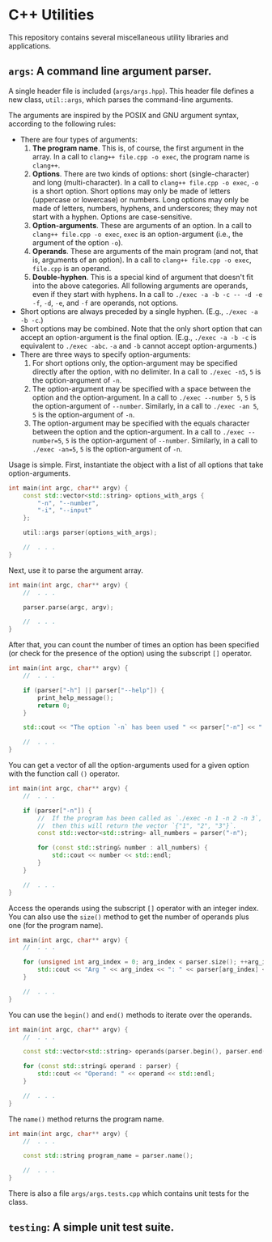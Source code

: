 # C++ Utilities

This repository contains several miscellaneous utility libraries and applications.

## `args`: A command line argument parser.

A single header file is included (`args/args.hpp`).
This header file defines a new class, `util::args`, which parses the command-line arguments.

The arguments are inspired by the POSIX and GNU argument syntax, according to the following rules:

* There are four types of arguments:
    1. **The program name**. This is, of course, the first argument in the array.
       In a call to `clang++ file.cpp -o exec`, the program name is `clang++`.
    2. **Options**. There are two kinds of options: short (single-character) and long (multi-character).
       In a call to `clang++ file.cpp -o exec`, `-o` is a short option.
       Short options may only be made of letters (uppercase or lowercase) or numbers.
       Long options may only be made of letters, numbers, hyphens, and underscores; they may not start with a hyphen.
       Options are case-sensitive.
    3. **Option-arguments**. These are arguments of an option.
       In a call to `clang++ file.cpp -o exec`, `exec` is an option-argument (i.e., the argument of the option `-o`).
    4. **Operands**. These are arguments of the main program (and not, that is, arguments of an option).
       In a call to `clang++ file.cpp -o exec`, `file.cpp` is an operand.
    5. **Double-hyphen**. This is a special kind of argument that doesn't fit into the above categories.
       All following arguments are operands, even if they start with hyphens.
       In a call to `./exec -a -b -c -- -d -e -f`, `-d`, `-e`, and `-f` are operands, not options.
* Short options are always preceded by a single hyphen. (E.g., `./exec -a -b -c`.)
* Short options may be combined.
  Note that the only short option that can accept an option-argument is the final option.
  (E.g., `./exec -a -b -c` is equivalent to `./exec -abc`. `-a` and `-b` cannot accept option-arguments.)
* There are three ways to specify option-arguments:
    1. For short options only, the option-argument may be specified directly after the option, with no delimiter.
       In a call to `./exec -n5`, `5` is the option-argument of `-n`.
    2. The option-argument may be specified with a space between the option and the option-argument.
       In a call to `./exec --number 5`, `5` is the option-argument of `--number`.
       Similarly, in a call to `./exec -an 5`, `5` is the option-argument of `-n`.
    3. The option-argument may be specified with the equals character between the option and the option-argument.
       In a call to `./exec --number=5`, `5` is the option-argument of `--number`.
       Similarly, in a call to `./exec -an=5`, `5` is the option-argument of `-n`.

Usage is simple. First, instantiate the object with a list of all options that take option-arguments.

```c++
int main(int argc, char** argv) {
    const std::vector<std::string> options_with_args {
        "-n", "--number",
        "-i", "--input"
    };

    util::args parser(options_with_args);

    //  . . .
}
```

Next, use it to parse the argument array.

```c++
int main(int argc, char** argv) {
    //  . . .

    parser.parse(argc, argv);

    //  . . .
}
```

After that, you can count the number of times an option has been specified
(or check for the presence of the option) using the subscript `[]` operator.

```c++
int main(int argc, char** argv) {
    //  . . .

    if (parser["-h"] || parser["--help"]) {
        print_help_message();
        return 0;
    }

    std::cout << "The option `-n` has been used " << parser["-n"] << " times." << std::endl;

    //  . . .
}
```

You can get a vector of all the option-arguments used for a given option with the function call `()` operator.

```c++
int main(int argc, char** argv) {
    //  . . .

    if (parser["-n"]) {
        //  If the program has been called as `./exec -n 1 -n 2 -n 3`,
        //  then this will return the vector `{"1", "2", "3"}`.
        const std::vector<std::string> all_numbers = parser("-n");

        for (const std::string& number : all_numbers) {
            std::cout << number << std::endl;
        }
    }

    //  . . .
}
```

Access the operands using the subscript `[]` operator with an integer index.
You can also use the `size()` method to get the number of operands plus one (for the program name).

```c++
int main(int argc, char** argv) {
    //  . . .

    for (unsigned int arg_index = 0; arg_index < parser.size(); ++arg_index) {
        std::cout << "Arg " << arg_index << ": " << parser[arg_index] << std::endl;
    }

    //  . . .
}
```

You can use the `begin()` and `end()` methods to iterate over the operands.

```c++
int main(int argc, char** argv) {
    //  . . .

    const std::vector<std::string> operands(parser.begin(), parser.end());

    for (const std::string& operand : parser) {
        std::cout << "Operand: " << operand << std::endl;
    }

    //  . . .
}
```

The `name()` method returns the program name.

```c++
int main(int argc, char** argv) {
    //  . . .

    const std::string program_name = parser.name();

    //  . . .
}
```

There is also a file `args/args.tests.cpp` which contains unit tests for the class.

## `testing`: A simple unit test suite.

